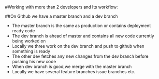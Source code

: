 ﻿#Working with more than 2 developers and Its workflow:##On Github we have a master branch and a dev branch* The master branch is the same as production or contains deployment ready code* The dev branch is ahead of master and contains all new code currently being worked on* Locally we three work on the dev branch and push to github when something is ready* The other dev fetches any new changes from the dev branch before pushing his new code* When dev branch is good,we merge with the master branch* Locally we have several feature branches issue branches etc.